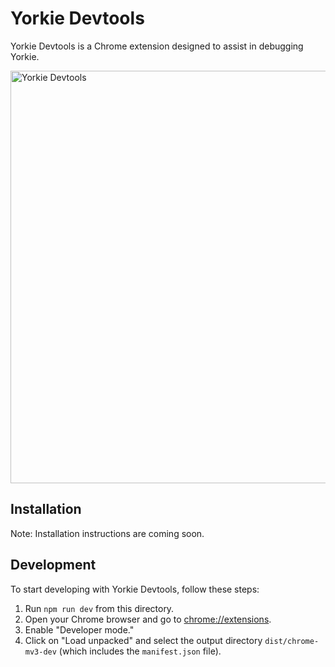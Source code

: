 # Yorkie Devtools

Yorkie Devtools is a Chrome extension designed to assist in debugging Yorkie.

<img src="https://github.com/yorkie-team/yorkie-js-sdk/assets/81357083/0de1231b-32dc-48c1-ab19-31625cd8e86d" width="660" alt="Yorkie Devtools" />

## Installation

Note: Installation instructions are coming soon.

## Development

To start developing with Yorkie Devtools, follow these steps:

1. Run `npm run dev` from this directory.
2. Open your Chrome browser and go to [chrome://extensions](chrome://extensions).
3. Enable "Developer mode."
4. Click on "Load unpacked" and select the output directory `dist/chrome-mv3-dev` (which includes the `manifest.json` file).

